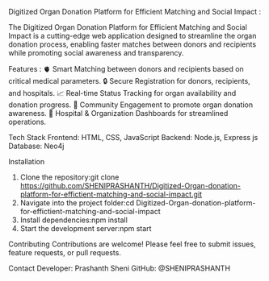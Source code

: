 Digitized Organ Donation Platform for Efficient Matching and Social Impact : 

The Digitized Organ Donation Platform for Efficient Matching and Social Impact is
a cutting-edge web application designed to streamline the organ donation process,
enabling faster matches between donors and recipients while promoting social awareness and transparency.


Features : 
🫀 Smart Matching between donors and recipients based on critical medical parameters.
🔒 Secure Registration for donors, recipients, and hospitals.
📈 Real-time Status Tracking for organ availability and donation progress.
🤝 Community Engagement to promote organ donation awareness.
🏥 Hospital & Organization Dashboards for streamlined operations.

Tech Stack
Frontend: HTML, CSS, JavaScript
Backend: Node.js, Express js
Database: Neo4j


Installation
1. Clone the repository:git clone https://github.com/SHENIPRASHANTH/Digitized-Organ-donation-platform-for-effictient-matching-and-social-impact.git
2. Navigate into the project folder:cd Digitized-Organ-donation-platform-for-effictient-matching-and-social-impact
3. Install dependencies:npm install
4. Start the development server:npm start


Contributing
Contributions are welcome!
Please feel free to submit issues, feature requests, or pull requests.

Contact
Developer: Prashanth Sheni
GitHub: @SHENIPRASHANTH


